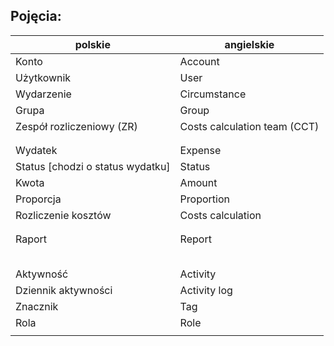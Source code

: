 ## Pojęcia:

| polskie    | angielskie |
| ---------- | ---------- |
| Konto | Account |
| Użytkownik | User |
| Wydarzenie | Circumstance |
| Grupa | Group |
| Zespół rozliczeniowy (ZR) | Costs calculation team (CCT)|
|  |  |
|  |  |
| Wydatek | Expense |
| Status [chodzi o status wydatku] | Status |
| Kwota | Amount |
| Proporcja | Proportion |
| Rozliczenie kosztów | Costs calculation |
|  |  |
|  |  |
| Raport | Report |
|  |  |
|  |  |
|  |  |
|  |  |
|  |  |
| Aktywność | Activity |
| Dziennik aktywności | Activity log |
| Znacznik | Tag |
| Rola | Role |
|  |  |

